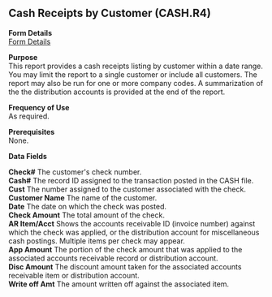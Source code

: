 ##  Cash Receipts by Customer (CASH.R4)

<PageHeader />

**Form Details**  
[ Form Details ](CASH-R4-1/README.md)   

**Purpose**  
This report provides a cash receipts listing by customer within a date range.
You may limit the report to a single customer or include all customers. The
report may also be run for one or more company codes. A summarization of the
the distribution accounts is provided at the end of the report.

**Frequency of Use**  
As required.

**Prerequisites**  
None.

**Data Fields**

**Check#** The customer's check number.  
**Cash#** The record ID assigned to the transaction posted in the CASH file.  
**Cust** The number assigned to the customer associated with the check.  
**Customer Name** The name of the customer.  
**Date** The date on which the check was posted.  
**Check Amount** The total amount of the check.  
**AR Item/Acct** Shows the accounts receivable ID (invoice number) against
which the check was applied, or the distribution account for miscellaneous
cash postings. Multiple items per check may appear.  
**App Amount** The portion of the check amount that was applied to the
associated accounts receivable record or distribution account.  
**Disc Amount** The discount amount taken for the associated accounts
receivable item or distribution account.  
**Write off Amt** The amount written off against the associated item.  
  
<badge text= "Version 8.10.57" vertical="middle" />

<PageFooter />